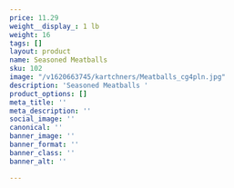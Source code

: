 ```yaml
---
price: 11.29
weight__display_: 1 lb
weight: 16
tags: []
layout: product
name: Seasoned Meatballs
sku: 102
image: "/v1620663745/kartchners/Meatballs_cg4pln.jpg"
description: 'Seasoned Meatballs '
product_options: []
meta_title: ''
meta_description: ''
social_image: ''
canonical: ''
banner_image: ''
banner_format: ''
banner_class: ''
banner_alt: ''

---
```

